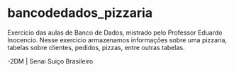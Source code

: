 # bancodedados_pizzaria

Exercicio das aulas de Banco de Dados, mistrado pelo Professor Eduardo Inocencio. Nesse exercicio armazenamos informações sobre uma pizzaria, tabelas sobre clientes, pedidos, pizzas, entre outras tabelas. 

-2DM | Senai Suiço Brasileiro 
